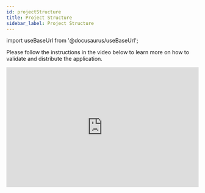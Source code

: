 ```yaml
---
id: projectStructure
title: Project Structure
sidebar_label: Project Structure
---
```


import useBaseUrl from '@docusaurus/useBaseUrl';

Please follow the instructions in the video below to learn more on how to validate and distribute the application.

<iframe width="100%" height="315" src="https://www.youtube.com/embed/-dXAiKjxkUk" frameborder="0" allow="accelerometer; autoplay; clipboard-write; encrypted-media; gyroscope; picture-in-picture" allowFullScreen></iframe>